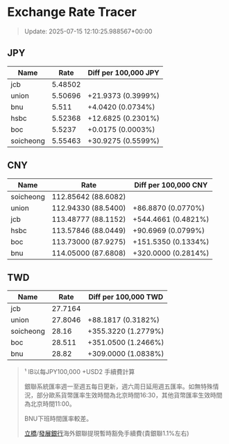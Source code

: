 # Exchange Rate Tracer

> Update: 2025-07-15 12:10:25.988567+00:00

## JPY

| Name      |    Rate | Diff per 100,000 JPY   |
|-----------|---------|------------------------|
| jcb       | 5.48502 |                        |
| union     | 5.50696 | +21.9373 (0.3999%)     |
| bnu       | 5.511   | +4.0420 (0.0734%)      |
| hsbc      | 5.52368 | +12.6825 (0.2301%)     |
| boc       | 5.5237  | +0.0175 (0.0003%)      |
| soicheong | 5.55463 | +30.9275 (0.5599%)     |

## CNY

| Name      | Rate                | Diff per 100,000 CNY   |
|-----------|---------------------|------------------------|
| soicheong | 112.85642	(88.6082) |                        |
| union     | 112.94330	(88.5400) | +86.8870 (0.0770%)     |
| jcb       | 113.48777	(88.1152) | +544.4661 (0.4821%)    |
| hsbc      | 113.57846	(88.0449) | +90.6969 (0.0799%)     |
| boc       | 113.73000	(87.9275) | +151.5350 (0.1334%)    |
| bnu       | 114.05000	(87.6808) | +320.0000 (0.2814%)    |

## TWD

| Name      |    Rate | Diff per 100,000 TWD   |
|-----------|---------|------------------------|
| jcb       | 27.7164 |                        |
| union     | 27.8046 | +88.1817 (0.3182%)     |
| soicheong | 28.16   | +355.3220 (1.2779%)    |
| boc       | 28.511  | +351.0500 (1.2466%)    |
| bnu       | 28.82   | +309.0000 (1.0838%)    |


> ¹ IB以每JPY100,000 +USD2 手續費計算
>
> 銀聯系統匯率週一至週五每日更新，週六周日延用週五匯率。如無特殊情況，部分歐系貨幣匯率生效時間為北京時間16:30，其他貨幣匯率生效時間為北京時間11:00。
>
> BNU下班時間匯率較差。
>
> [立橋](https://www.wlbank.com.mo/uploads/ueditor/file/20181211/1544536513900230.pdf)/[發展銀行](https://www.mdb.com.mo/Service_Charges_20230728.pdf)海外銀聯提現暫時豁免手續費(貴銀聯1.1%左右)

